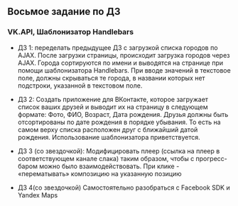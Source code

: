 ## Восьмое задание по ДЗ

### VK.API, Шаблонизатор Handlebars

* ДЗ 1: переделать предыдущее ДЗ с загрузкой списка городов по AJAX.
После загрузки страницы, происходит загрузка городов через AJAX.
Города сортируются по имени и выводятся на странице при помощи шаблонизатора Handlebars. При вводе значений в текстовое поле, должны скрываться те города, в названии которых нет подстроки, указанной в текстовом поле.

* ДЗ 2:
Создать приложение для ВКонтакте, которое загружает список ваших друзей и выводит их на страницу в следующем формате: Фото, ФИО, Возраст, Дата рождения.
Друзья должны быть отсортированы по дате рождения в порядке убывания. То есть на самом верху списка расположен друг с ближайший датой рождения.
Использование шаблонизатора приветствуется.

* ДЗ 3 (со звездочкой):
Модифицировать плеер (ссылка на плеер в соответствующем канале слака) таким образом, чтобы с прогресс-баром можно было взаимодействовать. При клике - «перематывать» композицию на указанную позицию

* ДЗ 4(со звездочкой)
Самостоятельно разобраться с Facebook SDK и Yandex Maps
